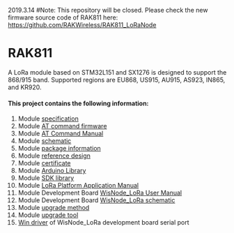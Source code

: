 2019.3.14
#Note:
This repository will be closed.
Please check the new firmware source code of RAK811 here:
https://github.com/RAKWireless/RAK811_LoRaNode 

# RAK811
A LoRa module based on STM32L151 and SX1276 is designed to support the 868/915 band. Supported regions are EU868, US915, AU915, AS923, IN865, and KR920.

#### This project contains the following information:
1. Module [specification](https://github.com/RAKWireless/RAK811/tree/master/Software%20Development)
2. Module [AT command firmware](https://github.com/RAKWireless/RAK811/tree/master/AT%20Firmware)
3. Module [AT Command Manual](https://github.com/RAKWireless/RAK811/tree/master/Software%20Development)
4. Module [schematic](https://github.com/RAKWireless/RAK811/blob/master/Hardware%20Design/RAK811%20SCH.pdf)
5. Module [package information](https://github.com/RAKWireless/RAK811/tree/master/Hardware%20Design)
6. Module [reference design](https://github.com/RAKWireless/RAK811/tree/master/Hardware%20Design)
7. Module [certificate](https://github.com/RAKWireless/RAK811/tree/master/Certification%20Report)
8. Module [Arduino Library](https://github.com/RAKWireless/RAK811/tree/master/Arduino%20Library)
9. Module [SDK library](https://github.com/RAKWireless/RAK811/tree/master/Open%20Source%20SDK/RAK811_LoRaMac_CoIDE)
10. Module [LoRa Platform Application Manual](https://github.com/RAKWireless/RAK811/tree/master/Application%20Notes)
11. Module Development Board [WisNode_LoRa User Manual](https://github.com/RAKWireless/RAK811/tree/master/WisNode_LoRa)
12. Module Development Board [WisNode_LoRa schematic](https://github.com/RAKWireless/RAK811/tree/master/WisNode_LoRa)
13. Module [upgrade method](https://github.com/RAKWireless/RAK811/blob/master/WisNode_LoRa/WisNode-Lora%C2%A0Quick%C2%A0Start%C2%A0Guide%C2%A0V1.3pdf.pdf)
14. Module [upgrade tool](https://github.com/RAKWireless/RAK811/blob/master/AT%20Firmware/Flash%20Loader%20Demonstrator.zip)
15. [Win driver](https://github.com/RAKWireless/RAK811/tree/master/Device) of WisNode_LoRa development board serial port

